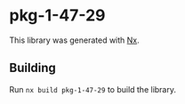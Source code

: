 # pkg-1-47-29

This library was generated with [Nx](https://nx.dev).

## Building

Run `nx build pkg-1-47-29` to build the library.

